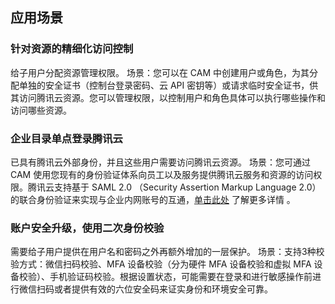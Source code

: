 ## 应用场景
### 针对资源的精细化访问控制

给子用户分配资源管理权限。
场景：您可以在 CAM 中创建用户或角色，为其分配单独的安全证书（控制台登录密码、云 API 密钥等）或请求临时安全证书，供其访问腾讯云资源。您可以管理权限，以控制用户和角色具体可以执行哪些操作和访问哪些资源。

### 企业目录单点登录腾讯云

已具有腾讯云外部身份，并且这些用户需要访问腾讯云资源。
场景：您可通过 CAM 使用您现有的身份验证体系向员工以及服务提供腾讯云服务和资源的访问权限。腾讯云支持基于 SAML 2.0 （Security Assertion Markup Language 2.0）的联合身份验证来实现与企业内网账号的互通，[单击此处](https://cloud.tencent.com/document/product/598/30284) 了解更多详情 。

### 账户安全升级，使用二次身份校验

需要给子用户提供在用户名和密码之外再额外增加的一层保护。
场景：支持3种校验方式：微信扫码校验、MFA 设备校验（分为硬件 MFA 设备校验和虚拟 MFA 设备校验）、手机验证码校验。根据设置状态，可能需要在登录和进行敏感操作前进行微信扫码或者提供有效的六位安全码来证实身份和环境安全可靠。

